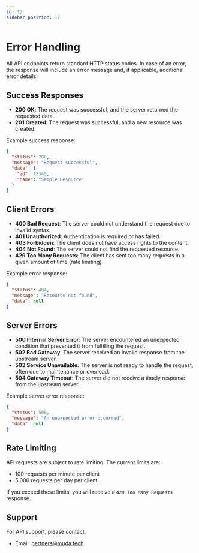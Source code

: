 ```yaml
---
id: 12
sidebar_position: 12
---
```


# Error Handling

All API endpoints return standard HTTP status codes. In case of an error, the response will include an error message and, if applicable, additional error details.

## Success Responses

- **200 OK**: The request was successful, and the server returned the requested data.
- **201 Created**: The request was successful, and a new resource was created.

Example success response:

```json
{
  "status": 200,
  "message": "Request successful",
  "data": {
    "id": 12345,
    "name": "Sample Resource"
  }
}
```

## Client Errors

- **400 Bad Request**: The server could not understand the request due to invalid syntax.
- **401 Unauthorized**: Authentication is required or has failed.
- **403 Forbidden**: The client does not have access rights to the content.
- **404 Not Found**: The server could not find the requested resource.
- **429 Too Many Requests**: The client has sent too many requests in a given amount of time (rate limiting).

Example error response:

```json
{
  "status": 404,
  "message": "Resource not found",
  "data": null
}
```

## Server Errors

- **500 Internal Server Error**: The server encountered an unexpected condition that prevented it from fulfilling the request.
- **502 Bad Gateway**: The server received an invalid response from the upstream server.
- **503 Service Unavailable**: The server is not ready to handle the request, often due to maintenance or overload.
- **504 Gateway Timeout**: The server did not receive a timely response from the upstream server.

Example server error response:

```json
{
  "status": 500,
  "message": "An unexpected error occurred",
  "data": null
}
```

## Rate Limiting

API requests are subject to rate limiting. The current limits are:
- 100 requests per minute per client
- 5,000 requests per day per client

If you exceed these limits, you will receive a `429 Too Many Requests` response.

## Support

For API support, please contact:
- Email: partners@muda.tech